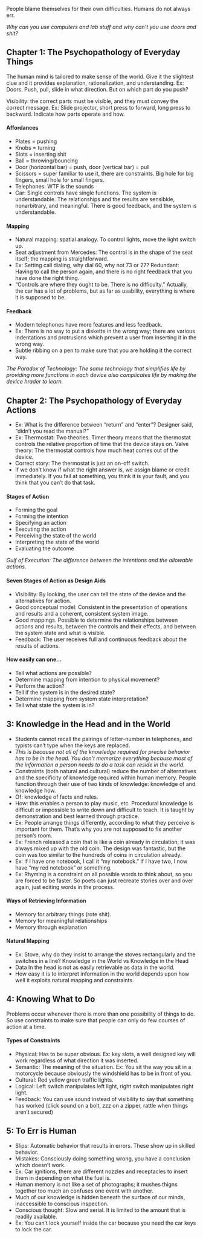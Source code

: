 People blame themselves for their own difficulties. Humans do not always err. 

_Why can you use computers and lab stuff and why can’t you use doors and shit?_

## Chapter 1: The Psychopathology of Everyday Things

The human mind is tailored to make sense of the world. Give it the slightest clue and it provides explanation, rationalization, and understanding. Ex: Doors. Push, pull, slide in what direction. But on which part do you push?

Visibility: the correct parts must be visible, and they must convey the correct message.  Ex: Slide projector, short press to forward, long press to backward. Indicate how parts operate and how.


#### Affordances

* Plates = pushing
* Knobs = turning
* Slots = inserting shit
* Ball = throwing/bouncing
* Door (horizontal bar) = push, door (vertical bar) = pull
* Scissors = super familiar to use it, there are constraints. Big hole for big fingers, small hole for small fingers.
* Telephones: WTF is the sounds
* Car: Single controls have single functions. The system is understandable. The relationships and the results are sensibkle, nonarbitrary, and meaningful. There is good feedback, and the system is understandable.

#### Mapping

* Natural mapping: spatial analogy. To control lights, move the light switch up.
* Seat adjustment from Mercedes: The control is in the shape of the seat itself; the mapping is straightforward.
* Ex: Setting call dialing, why dial 60, why not 73 or 27? Redundant: Having to call the person again, and there is no right feedback that you have done the right thing.
* “Controls are where they ought to be. There is no difficulty.” Actually, the car has a lot of problems, but as far as usability, everything is where it is supposed to be.

#### Feedback

* Modern telephones have more features and less feedback.
* Ex: There is no way to put a diskette in the wrong way; there are various indentations and protrusions which prevent a user from inserting it in the wrong way.
* Subtle ribbing on a pen to make sure that you are holding it the correct way.

*The Paradox of Technology: The same technology that simplifies life by providing more functions in each device also complicates life by making the device hrader to learn.*
 
## Chapter 2: The Psychopathology of Everyday Actions

* Ex: What is the difference between “return” and “enter”? Designer said, “didn’t you read the manual?”
* Ex: Thermostat: Two theories. Timer theory means that the thermostat controls the relative proportion of time that the device stays on. Valve theory: The thermostat controls how much heat comes out of the device.
* Correct story: The thermostat is just an on-off switch.
* If we don’t know if what the right answer is, we assign blame or credit immediately. If you fail at something, you think it is your fault, and you think that you can’t do that task.

#### Stages of Action

* Forming the goal
* Forming the intention
* Specifying an action
* Executing the action
* Perceiving the state of the world
* Interpreting the state of the world
* Evaluating the outcome

*Gulf of Execution: The difference between the intentions and the allowable actions.*

#### Seven Stages of Action as Design Aids

* Visibility: By looking, the user can tell the state of the device and the alternatives for action.
* Good conceptual model: Consistent in the presentation of operations and results and a coherent, consistent system image.
* Good mappings. Possible to determine the relationships between actions and results, between the controls and their effects, and between the system state and what is visible.
* Feedback: The user receives full and continuous feedback about the results of actions.

#### How easily can one…

* Tell what actions are possible?
* Determine mapping from intention to physical movement?
* Perform the action?
* Tell if the system is in the desired state?
* Determine mapping from system state interpretation?
* Tell what state the system is in?

## 3: Knowledge in the Head and in the World

* Students cannot recall the pairings of letter-number in telephones, and typists can’t type when the keys are replaced.
* *This is because not all of the knowledge required for precise behavior has to be in the head. You don’t memorize everything because most of the information a person needs to do a task can reside in the world.*
* Constraints (both natural and cultural) reduce the number of alternatives and the specificity of knowledge required within human memory.
People function through their use of two kinds of knowledge: knowledge of and knowledge how.
* Of: knowledge of facts and rules.
* How: this enables a person to play music, etc. Procedural knowledge is difficult or impossible to write down and difficult to teach. It is taught by demonstration and best learned through practice.
* Ex: People arrange things differently, according to what they perceive is important for them. That’s why you are not supposed to fix another person’s room.
* Ex: French released a coin that is like a coin already in circulation, it was always mixed up with the old coin. The design was fantastic, but the coin was too similar to the hundreds of coins in circulation already.
* Ex: If I have one notebook, I call it “my notebook.” If I have two, I now have “my red notebook” or something.
* Ex: Rhyming is a constraint on all possible words to think about, so you are forced to be faster. So poets can just recreate stories over and over again, just editing words in the process.

#### Ways of Retrieving Information

* Memory for arbitrary things (rote shit).
* Memory for meaningful relationships
* Memory through explanation

#### Natural Mapping
* Ex: Stove, why do they insist to arrange the stoves rectangularly and the switches in a line?
Knowledge in the World vs Knowledge in the Head
* Data In the head is not as easily retrievable as data in the world.
* How easy it is to interpret information in the world depends upon how well it exploits natural mapping and constraints.
 
## 4: Knowing What to Do

Problems occur whenever there is more than one possibility of things to do. So use constraints to make sure that people can only do few courses of action at a time.

#### Types of Constraints

* Physical: Has to be super obvious. Ex: key slots, a well designed key will work regardless of what direction it was inserted.
* Semantic: The meaning of the situation. Ex: You sit the way you sit in a motorcycle because obviously the windshield has to be in front of you.
* Cultural: Red yellow green traffic lights.
* Logical: Left switch manipulates left light, right switch manipulates right light.
* Feedback: You can use sound instead of visibility to say that something has worked (click sound on a bolt, zzz on a zipper, rattle when things aren’t secured)

## 5: To Err is Human

* Slips: Automatic behavior that results in errors. These show up in skilled behavior.
* Mistakes: Consciously doing something wrong, you have a conclusion which doesn’t work.
* Ex: Car ignitions, there are different nozzles and receptacles to insert them in depending on what the fuel is.
* Human memory is not like a set of photographs; it mushes thigns together too much an confuses one event with another.
* Much of our knowledge is hidden beneath the surface of our minds, inaccessible to conscious inspection.
* Conscious thought: Slow and serial. It is limited to the amount that is readily available.
* Ex: You can’t lock yourself inside the car because you need the car keys to lock the car.
